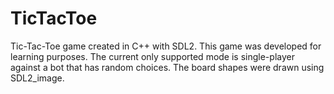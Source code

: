 # TicTacToe
Tic-Tac-Toe game created in C++ with SDL2.
This game was developed for learning purposes. The current only supported mode is single-player against a bot that has random choices.  The board shapes were drawn using SDL2_image.
